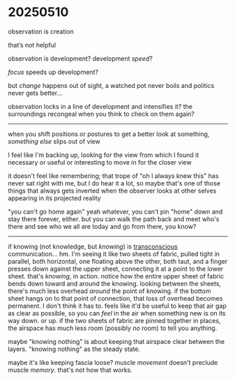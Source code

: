 # 20250510

observation is creation

that’s not helpful

observation is development? development _speed_?

_focus_ speeds up development?

but _change_ happens out of sight, a watched pot never boils and politics never gets better...

observation locks in a line of development and intensifies it? the surroundings recongeal when you think to check on them again?

***

when you shift positions or postures to get a better look at something, _something else_ slips out of view

I feel like I'm backing up, looking for the view from which I found it necessary or useful or interesting to move in for the closer view

it doesn't feel like remembering; that trope of "oh I always knew this" has never sat right with me, but I do hear it a lot, so maybe that's one of those things that always gets inverted when the observer looks at other selves appearing in its projected reality

"you can't go home again" yeah whatever, you can't pin "home" down and stay there forever, either. but you can walk the path back and meet who's there and see who we all are today and go from there, you know?

***

if knowing (not knowledge, but _knowing_) is [transconscious](../../ideas/transconscious.md) communication... hm. I'm seeing it like two sheets of fabric, pulled tight in parallel, both horizontal, one floating above the other, both taut, and a finger presses down against the upper sheet, connecting it at a point to the lower sheet. that's _knowing_, in action. notice how the entire upper sheet of fabric bends down toward and around the knowing. looking between the sheets, there's much less overhead _around_ the point of knowing. if the bottom sheet hangs on to that point of connection, that loss of overhead becomes permanent. I don't think it has to. feels like it'd be useful to keep that air gap as clear as possible, so you can _feel_ in the air when something new is on its way down. or up. if the two sheets of fabric are pinned together in places, the airspace has much less room (possibly _no_ room) to tell you anything.

maybe "knowing nothing" is about keeping that airspace clear between the layers. "knowing nothing" as the steady state.

maybe it's like keeping fascia loose? muscle _movement_ doesn't preclude muscle _memory_. that's not how that works.
